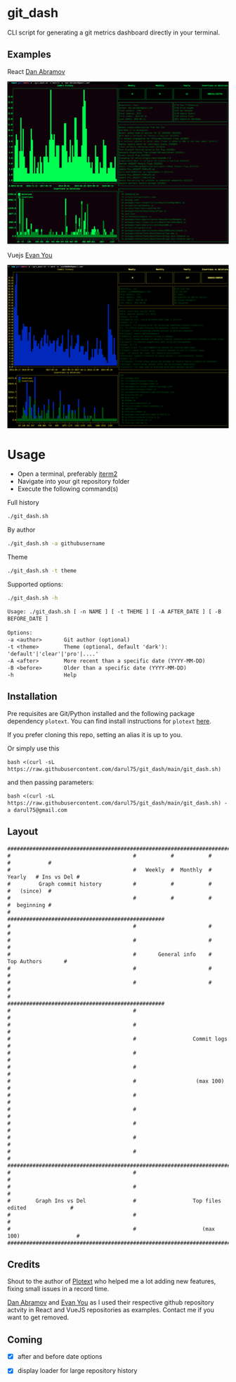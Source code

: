 # git_dash

CLI script for generating a git metrics dashboard directly in your terminal.

## Examples

React [Dan Abramov](https://github.com/yyx990803)

![React Dan Abramov](snaps/react_dan.png)

Vuejs [Evan You](https://github.com/yyx990803)

![React Dan Abramov](snaps/vue_yy.png)

# Usage

- Open a terminal, preferably [iterm2](https://iterm2.com/)
- Navigate into your git repository folder
- Execute the following command(s)

Full history

```bash
./git_dash.sh
```

By author

```bash
./git_dash.sh -a githubusername
```

Theme

```bash
./git_dash.sh -t theme
```

Supported options:

```bash
./git_dash.sh -h
```

    Usage: ./git_dash.sh [ -n NAME ] [ -t THEME ] [ -A AFTER_DATE ] [ -B BEFORE_DATE ]

    Options:
    -a <author>       Git author (optional)
    -t <theme>        Theme (optional, default 'dark'): 'default'|'clear'|'pro'|....'
    -A <after>        More recent than a specific date (YYYY-MM-DD)
    -B <before>       Older than a specific date (YYYY-MM-DD)
    -h                Help

## Installation

Pre requisites are Git/Python installed and the following package dependency `plotext`. You can find install instructions for `plotext` [here](https://github.com/piccolomo/plotext#install). 

If you prefer cloning this repo, setting an alias it is up to you.

Or simply use this

```shell
bash <(curl -sL https://raw.githubusercontent.com/darul75/git_dash/main/git_dash.sh)
```

and then passing parameters:

```shell
bash <(curl -sL https://raw.githubusercontent.com/darul75/git_dash/main/git_dash.sh) -a darul75@gmail.com
```

## Layout


```
##########################################################################################
#                                       #           #           #           #            #
#                                       #   Weekly  #  Monthly  #  Yearly   # Ins vs Del #
#         Graph commit history          #           #           #           #   (since)  #
#                                       #           #           #           #  beginning #
#                                       ##################################################
#                                       #                       #                        #
#                                       #                       #                        #
#                                       #       General info    #      Top Authors       #
#                                       #                       #                        #
#                                       #                       #                        #
#                                       ##################################################
#                                       #                                                #
#                                       #                                                #
#                                       #                  Commit logs                   #
#                                       #                                                #
#                                       #                                                #
#                                       #                   (max 100)                    #
#                                       #                                                #
#                                       #                                                #
#                                       #                                                #
#                                       #                                                #
#                                       #                                                #
##########################################################################################
#                                       #                                                #
#                                       #                                                #
#        Graph Ins vs Del               #                  Top files edited              #
#                                       #                                                #
#                                       #                     (max 100)                  #
##########################################################################################
```

## Credits

Shout to the author of [Plotext](https://github.com/piccolomo/plotext) who helped me a lot adding new features, fixing small issues in a record time.

[Dan Abramov](https://github.com/gaearon) and [Evan You](https://github.com/yyx990803) as I used their respective github repository actvity in React and VueJS repositories as examples. Contact me if you want to get removed.

## Coming

- [X] after and before date options
- [X] display loader for large repository history

